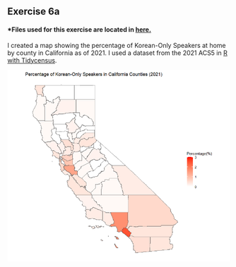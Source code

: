 ## Exercise 6a 

#### *Files used for this exercise are located in <a href="https://github.com/son1101/LA558_Son/tree/main/exercises/6a_exercise" target="_blank">here.</a> 

I created a map showing the percentage of Korean-Only Speakers at home by county in California as of 2021. I used a dataset from the 2021 ACS5 in [R with Tidycensus](Excercise6a.R).

![This is a map I made](Plot_ex6a.png)
